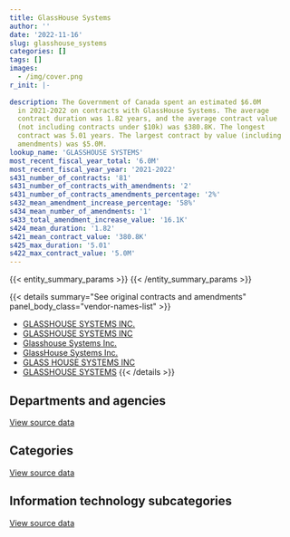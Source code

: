 ```yaml
---
title: GlassHouse Systems
author: ''
date: '2022-11-16'
slug: glasshouse_systems
categories: []
tags: []
images:
  - /img/cover.png
r_init: |-
  
description: The Government of Canada spent an estimated $6.0M
  in 2021-2022 on contracts with GlassHouse Systems. The average
  contract duration was 1.82 years, and the average contract value
  (not including contracts under $10k) was $380.8K. The longest
  contract was 5.01 years. The largest contract by value (including
  amendments) was $5.0M.
lookup_name: 'GLASSHOUSE SYSTEMS'
most_recent_fiscal_year_total: '6.0M'
most_recent_fiscal_year_year: '2021-2022'
s431_number_of_contracts: '81'
s431_number_of_contracts_with_amendments: '2'
s431_number_of_contracts_amendments_percentage: '2%'
s432_mean_amendment_increase_percentage: '58%'
s434_mean_number_of_amendments: '1'
s433_total_amendment_increase_value: '16.1K'
s424_mean_duration: '1.82'
s421_mean_contract_value: '380.8K'
s425_max_duration: '5.01'
s422_max_contract_value: '5.0M'
---
```


<script src="/rmarkdown-libs/htmlwidgets/htmlwidgets.js"></script>
<link href="/rmarkdown-libs/datatables-css/datatables-crosstalk.css" rel="stylesheet" />
<script src="/rmarkdown-libs/datatables-binding/datatables.js"></script>
<script src="/rmarkdown-libs/jquery/jquery-3.6.0.min.js"></script>
<link href="/rmarkdown-libs/dt-core-bootstrap/css/dataTables.bootstrap.min.css" rel="stylesheet" />
<link href="/rmarkdown-libs/dt-core-bootstrap/css/dataTables.bootstrap.extra.css" rel="stylesheet" />
<script src="/rmarkdown-libs/dt-core-bootstrap/js/jquery.dataTables.min.js"></script>
<script src="/rmarkdown-libs/dt-core-bootstrap/js/dataTables.bootstrap.min.js"></script>
<link href="/rmarkdown-libs/crosstalk/css/crosstalk.min.css" rel="stylesheet" />
<script src="/rmarkdown-libs/crosstalk/js/crosstalk.min.js"></script>
<script src="/rmarkdown-libs/htmlwidgets/htmlwidgets.js"></script>
<link href="/rmarkdown-libs/datatables-css/datatables-crosstalk.css" rel="stylesheet" />
<script src="/rmarkdown-libs/datatables-binding/datatables.js"></script>
<script src="/rmarkdown-libs/jquery/jquery-3.6.0.min.js"></script>
<link href="/rmarkdown-libs/dt-core-bootstrap/css/dataTables.bootstrap.min.css" rel="stylesheet" />
<link href="/rmarkdown-libs/dt-core-bootstrap/css/dataTables.bootstrap.extra.css" rel="stylesheet" />
<script src="/rmarkdown-libs/dt-core-bootstrap/js/jquery.dataTables.min.js"></script>
<script src="/rmarkdown-libs/dt-core-bootstrap/js/dataTables.bootstrap.min.js"></script>
<link href="/rmarkdown-libs/crosstalk/css/crosstalk.min.css" rel="stylesheet" />
<script src="/rmarkdown-libs/crosstalk/js/crosstalk.min.js"></script>
<script src="/rmarkdown-libs/htmlwidgets/htmlwidgets.js"></script>
<link href="/rmarkdown-libs/datatables-css/datatables-crosstalk.css" rel="stylesheet" />
<script src="/rmarkdown-libs/datatables-binding/datatables.js"></script>
<script src="/rmarkdown-libs/jquery/jquery-3.6.0.min.js"></script>
<link href="/rmarkdown-libs/dt-core-bootstrap/css/dataTables.bootstrap.min.css" rel="stylesheet" />
<link href="/rmarkdown-libs/dt-core-bootstrap/css/dataTables.bootstrap.extra.css" rel="stylesheet" />
<script src="/rmarkdown-libs/dt-core-bootstrap/js/jquery.dataTables.min.js"></script>
<script src="/rmarkdown-libs/dt-core-bootstrap/js/dataTables.bootstrap.min.js"></script>
<link href="/rmarkdown-libs/crosstalk/css/crosstalk.min.css" rel="stylesheet" />
<script src="/rmarkdown-libs/crosstalk/js/crosstalk.min.js"></script>

{{< entity_summary_params >}}
{{< /entity_summary_params >}}

{{< details summary="See original contracts and amendments" panel_body_class="vendor-names-list" >}}
- [GLASSHOUSE SYSTEMS INC.](https://search.open.canada.ca/en/ct/?sort=contract_value_f%20desc&page=1&search_text=%22GLASSHOUSE%20SYSTEMS%20INC.%22)
- [GLASSHOUSE SYSTEMS INC](https://search.open.canada.ca/en/ct/?sort=contract_value_f%20desc&page=1&search_text=%22GLASSHOUSE%20SYSTEMS%20INC%22)
- [Glasshouse Systems Inc.](https://search.open.canada.ca/en/ct/?sort=contract_value_f%20desc&page=1&search_text=%22Glasshouse%20Systems%20Inc.%22)
- [GlassHouse Systems Inc.](https://search.open.canada.ca/en/ct/?sort=contract_value_f%20desc&page=1&search_text=%22GlassHouse%20Systems%20Inc.%22)
- [GLASS HOUSE SYSTEMS INC](https://search.open.canada.ca/en/ct/?sort=contract_value_f%20desc&page=1&search_text=%22GLASS%20HOUSE%20SYSTEMS%20INC%22)
- [GLASSHOUSE SYSTEMS](https://search.open.canada.ca/en/ct/?sort=contract_value_f%20desc&page=1&search_text=%22GLASSHOUSE%20SYSTEMS%22)
{{< /details >}}

## Departments and agencies

<div id="htmlwidget-1" style="width:100%;height:auto;" class="datatables html-widget"></div>
<script type="application/json" data-for="htmlwidget-1">{"x":{"style":"bootstrap","filter":"none","vertical":false,"data":[["<a href=\"/departments/aafc-aac/\">Agriculture and Agri-Food Canada<\/a>","<a href=\"/departments/cbsa-asfc/\">Canada Border Services Agency<\/a>","<a href=\"/departments/cgc-ccg/\">Canadian Grain Commission<\/a>","<a href=\"/departments/csps-efpc/\">Canada School of Public Service<\/a>","<a href=\"/departments/dfo-mpo/\">Fisheries and Oceans Canada<\/a>","<a href=\"/departments/ic/\">Innovation, Science and Economic Development Canada<\/a>","<a href=\"/departments/nrcan-rncan/\">Natural Resources Canada<\/a>","<a href=\"/departments/rcmp-grc/\">Royal Canadian Mounted Police<\/a>","<a href=\"/departments/ssc-spc/\">Shared Services Canada<\/a>","<a href=\"/departments/statcan/\">Statistics Canada<\/a>","<a href=\"/departments/tc/\">Transport Canada<\/a>","<a href=\"/departments/vac-acc/\">Veterans Affairs Canada<\/a>"],[null,102497.95,null,null,20560.01,null,null,75074.44,1410415.46,null,null,null],[null,null,null,null,20626.66,null,1337.07,6363.69,4243985.24,9920.11,149608.38,null],[null,null,105.75,null,23257.21,111874.72,21218.68,172749.61,4617405.8,26705.98,null,20223.18],[264803.27,null,38597.45,210358.89,35964.08,58110.59,null,201053.42,5152117.79,51411.75,null,null]],"container":"<table class=\"table table-striped table-hover row-border order-column display\">\n  <thead>\n    <tr>\n      <th>Department<\/th>\n      <th>2018-2019<\/th>\n      <th>2019-2020<\/th>\n      <th>2020-2021<\/th>\n      <th>2021-2022<\/th>\n    <\/tr>\n  <\/thead>\n<\/table>","options":{"order":[[4,"desc"]],"pageLength":10,"autoWidth":true,"columnDefs":[{"targets":1,"render":"function(data, type, row, meta) {\n    return type !== 'display' ? data : DTWidget.formatCurrency(data, \"$\", 2, 3, \",\", \".\", true, null);\n  }"},{"targets":2,"render":"function(data, type, row, meta) {\n    return type !== 'display' ? data : DTWidget.formatCurrency(data, \"$\", 2, 3, \",\", \".\", true, null);\n  }"},{"targets":3,"render":"function(data, type, row, meta) {\n    return type !== 'display' ? data : DTWidget.formatCurrency(data, \"$\", 2, 3, \",\", \".\", true, null);\n  }"},{"targets":4,"render":"function(data, type, row, meta) {\n    return type !== 'display' ? data : DTWidget.formatCurrency(data, \"$\", 2, 3, \",\", \".\", true, null);\n  }"},{"width":"16%","targets":[1,2,3,4]},{"className":"dt-right","targets":[1,2,3,4]}],"orderClasses":false}},"evals":["options.columnDefs.0.render","options.columnDefs.1.render","options.columnDefs.2.render","options.columnDefs.3.render"],"jsHooks":[]}</script>
<p class="text-right">
<a href="https://github.com/GoC-Spending/contracts-data/tree/main/data/out/vendors/glasshouse_systems/summary_by_fiscal_year_by_department.csv" class="source-data-link btn btn-link">View source data</a>
</p>

## Categories

<div id="htmlwidget-2" style="width:100%;height:auto;" class="datatables html-widget"></div>
<script type="application/json" data-for="htmlwidget-2">{"x":{"style":"bootstrap","filter":"none","vertical":false,"data":[["<a href=\"/categories/professional_services/\">Professional services<\/a>","<a href=\"/categories/information_technology/\">Information technology<\/a>","<a href=\"/categories/industrial_products_and_services/\">Industrial products and services<\/a>"],[61370.11,1547177.76,null],[null,4431841.15,null],[null,4993540.92,null],[null,5869888.09,142529.16]],"container":"<table class=\"table table-striped table-hover row-border order-column display\">\n  <thead>\n    <tr>\n      <th>Category<\/th>\n      <th>2018-2019<\/th>\n      <th>2019-2020<\/th>\n      <th>2020-2021<\/th>\n      <th>2021-2022<\/th>\n    <\/tr>\n  <\/thead>\n<\/table>","options":{"order":[[4,"desc"]],"dom":"t","pageLength":30,"autoWidth":true,"columnDefs":[{"targets":1,"render":"function(data, type, row, meta) {\n    return type !== 'display' ? data : DTWidget.formatCurrency(data, \"$\", 2, 3, \",\", \".\", true, null);\n  }"},{"targets":2,"render":"function(data, type, row, meta) {\n    return type !== 'display' ? data : DTWidget.formatCurrency(data, \"$\", 2, 3, \",\", \".\", true, null);\n  }"},{"targets":3,"render":"function(data, type, row, meta) {\n    return type !== 'display' ? data : DTWidget.formatCurrency(data, \"$\", 2, 3, \",\", \".\", true, null);\n  }"},{"targets":4,"render":"function(data, type, row, meta) {\n    return type !== 'display' ? data : DTWidget.formatCurrency(data, \"$\", 2, 3, \",\", \".\", true, null);\n  }"},{"width":"16%","targets":[1,2,3,4]},{"className":"dt-right","targets":[1,2,3,4]}],"orderClasses":false,"lengthMenu":[10,25,30,50,100]}},"evals":["options.columnDefs.0.render","options.columnDefs.1.render","options.columnDefs.2.render","options.columnDefs.3.render"],"jsHooks":[]}</script>
<p class="text-right">
<a href="https://github.com/GoC-Spending/contracts-data/tree/main/data/out/vendors/glasshouse_systems/summary_by_fiscal_year_by_category.csv" class="source-data-link btn btn-link">View source data</a>
</p>
<h2>Information technology subcategories</h2>
<div id="htmlwidget-3" style="width:100%;height:auto;" class="datatables html-widget"></div>
<script type="application/json" data-for="htmlwidget-3">{"x":{"style":"bootstrap","filter":"none","vertical":false,"data":[["<a href=\"/it_subcategories/it_devices_equipment/\">IT devices & equipment<\/a>","<a href=\"/it_subcategories/it_other/\">Other IT (incl. telecommunications)<\/a>","<a href=\"/it_subcategories/it_software_licensing/\">IT software licensing<\/a>"],[944080.17,null,603097.58],[3512200.43,25055.85,894584.87],[4359396.86,41646.58,592497.48],[4768523.34,63197.64,1038167.11]],"container":"<table class=\"table table-striped table-hover row-border order-column display\">\n  <thead>\n    <tr>\n      <th>IT subcategory<\/th>\n      <th>2018-2019<\/th>\n      <th>2019-2020<\/th>\n      <th>2020-2021<\/th>\n      <th>2021-2022<\/th>\n    <\/tr>\n  <\/thead>\n<\/table>","options":{"order":[[4,"desc"]],"dom":"t","pageLength":30,"autoWidth":true,"columnDefs":[{"targets":1,"render":"function(data, type, row, meta) {\n    return type !== 'display' ? data : DTWidget.formatCurrency(data, \"$\", 2, 3, \",\", \".\", true, null);\n  }"},{"targets":2,"render":"function(data, type, row, meta) {\n    return type !== 'display' ? data : DTWidget.formatCurrency(data, \"$\", 2, 3, \",\", \".\", true, null);\n  }"},{"targets":3,"render":"function(data, type, row, meta) {\n    return type !== 'display' ? data : DTWidget.formatCurrency(data, \"$\", 2, 3, \",\", \".\", true, null);\n  }"},{"targets":4,"render":"function(data, type, row, meta) {\n    return type !== 'display' ? data : DTWidget.formatCurrency(data, \"$\", 2, 3, \",\", \".\", true, null);\n  }"},{"width":"16%","targets":[1,2,3,4]},{"className":"dt-right","targets":[1,2,3,4]}],"orderClasses":false,"lengthMenu":[10,25,30,50,100]}},"evals":["options.columnDefs.0.render","options.columnDefs.1.render","options.columnDefs.2.render","options.columnDefs.3.render"],"jsHooks":[]}</script>
<p class="text-right">
<a href="https://github.com/GoC-Spending/contracts-data/tree/main/data/out/vendors/glasshouse_systems/summary_by_fiscal_year_by_it_subcategory.csv" class="source-data-link btn btn-link">View source data</a>
</p>
